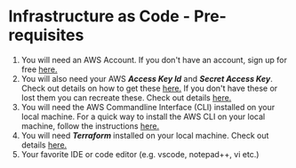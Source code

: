 # Infrastructure as Code - Pre-requisites

1. You will need an AWS Account. If you don't have an account, sign up for free [here.](https://aws.amazon.com/free/)
2. You will also need your AWS ***Access Key Id*** and ***Secret Access Key***. Check out details on how to get these [here.](https://docs.aws.amazon.com/sdk-for-java/v1/developer-guide/setup-credentials.html) If you don't have these or lost them you can recreate these. Check out details [here.](https://docs.aws.amazon.com/IAM/latest/UserGuide/id_credentials_access-keys.html#Using_CreateAccessKey)
3. You will need the AWS Commandline Interface (CLI) installed on your local machine. For a quick way to install the AWS CLI on your local machine, follow the instructions [here.](./Awscliquickinstall.md)
4. You will need ***Terraform*** installed on your local machine. Check out details [here.](./Terraforminstall.md)
5. Your favorite IDE or code editor (e.g. vscode, notepad++, vi etc.)
